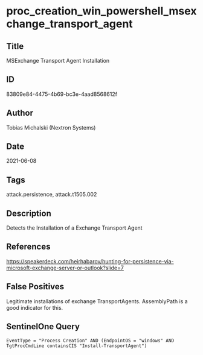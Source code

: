 # proc_creation_win_powershell_msexchange_transport_agent

## Title
MSExchange Transport Agent Installation

## ID
83809e84-4475-4b69-bc3e-4aad8568612f

## Author
Tobias Michalski (Nextron Systems)

## Date
2021-06-08

## Tags
attack.persistence, attack.t1505.002

## Description
Detects the Installation of a Exchange Transport Agent

## References
https://speakerdeck.com/heirhabarov/hunting-for-persistence-via-microsoft-exchange-server-or-outlook?slide=7

## False Positives
Legitimate installations of exchange TransportAgents. AssemblyPath is a good indicator for this.

## SentinelOne Query
```
EventType = "Process Creation" AND (EndpointOS = "windows" AND TgtProcCmdLine containsCIS "Install-TransportAgent")

```